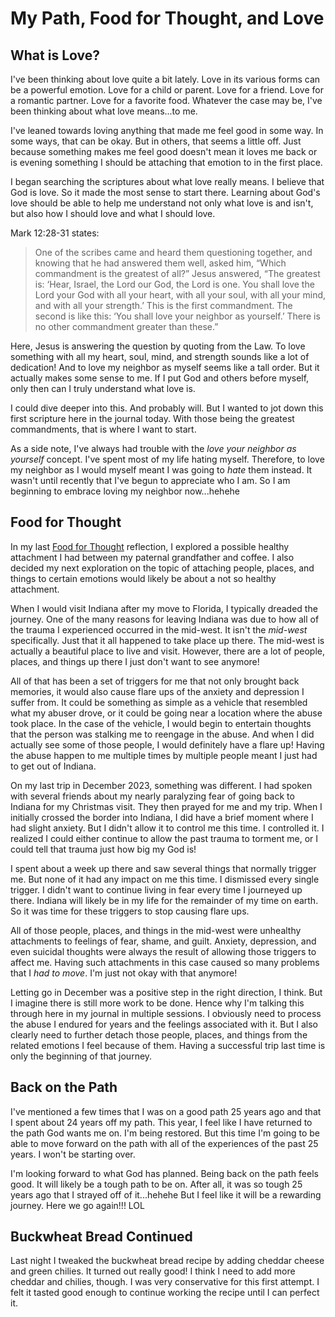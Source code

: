 # My Path, Food for Thought, and Love

## What is Love?

I've been thinking about love quite a bit lately. Love in its various forms can be a powerful emotion. Love for a child or parent. Love for a friend. Love for a romantic partner. Love for a favorite food. Whatever the case may be, I've been thinking about what love means...to me.

I've leaned towards loving anything that made me feel good in some way. In some ways, that can be okay. But in others, that seems a little off. Just because something makes me feel good doesn't mean it loves me back or is evening something I should be attaching that emotion to in the first place.

I began searching the scriptures about what love really means. I believe that God is love. So it made the most sense to start there. Learning about God's love should be able to help me understand not only what love is and isn't, but also how I should love and what I should love.

Mark 12:28-31 states:

> One of the scribes came and heard them questioning together, and knowing that he had answered them well, asked him, “Which commandment is the greatest of all?” Jesus answered, “The greatest is: ‘Hear, Israel, the Lord our God, the Lord is one. You shall love the Lord your God with all your heart, with all your soul, with all your mind, and with all your strength.’ This is the first commandment. The second is like this: ‘You shall love your neighbor as yourself.’ There is no other commandment greater than these.”

Here, Jesus is answering the question by quoting from the Law. To love something with all my heart, soul, mind, and strength sounds like a lot of dedication! And to love my neighbor as myself seems like a tall order. But it actually makes some sense to me. If I put God and others before myself, only then can I truly understand what love is.

I could dive deeper into this. And probably will. But I wanted to jot down this first scripture here in the journal today. With those being the greatest commandments, that is where I want to start.

As a side note, I've always had trouble with the *love your neighbor as yourself* concept. I've spent most of my life hating myself. Therefore, to love my neighbor as I would myself meant I was going to *hate* them instead. It wasn't until recently that I've begun to appreciate who I am. So I am beginning to embrace loving my neighbor now...hehehe

## Food for Thought

In my last [Food for Thought](./25_buckwheat-bread-food-for-thought-and-330-am#food-for-thought) reflection, I explored a possible healthy attachment I had between my paternal grandfather and coffee. I also decided my next exploration on the topic of attaching people, places, and things to certain emotions would likely be about a not so healthy attachment.

When I would visit Indiana after my move to Florida, I typically dreaded the journey. One of the many reasons for leaving Indiana was due to how all of the trauma I experienced occurred in the mid-west. It isn't the *mid-west* specifically. Just that it all happened to take place up there. The mid-west is actually a beautiful place to live and visit. However, there are a lot of people, places, and things up there I just don't want to see anymore!

All of that has been a set of triggers for me that not only brought back memories, it would also cause flare ups of the anxiety and depression I suffer from. It could be something as simple as a vehicle that resembled what my abuser drove, or it could be going near a location where the abuse took place. In the case of the vehicle, I would begin to entertain thoughts that the person was stalking me to reengage in the abuse. And when I did actually see some of those people, I would definitely have a flare up! Having the abuse happen to me multiple times by multiple people meant I just had to get out of Indiana.

On my last trip in December 2023, something was different. I had spoken with several friends about my nearly paralyzing fear of going back to Indiana for my Christmas visit. They then prayed for me and my trip. When I initially crossed the border into Indiana, I did have a brief moment where I had slight anxiety. But I didn't allow it to control me this time. I controlled it. I realized I could either continue to allow the past trauma to torment me, or I could tell that trauma just how big my God is!

I spent about a week up there and saw several things that normally trigger me. But none of it had any impact on me this time. I dismissed every single trigger. I didn't want to continue living in fear every time I journeyed up there. Indiana will likely be in my life for the remainder of my time on earth. So it was time for these triggers to stop causing flare ups.

All of those people, places, and things in the mid-west were unhealthy attachments to feelings of fear, shame, and guilt. Anxiety, depression, and even suicidal thoughts were always the result of allowing those triggers to affect me. Having such attachments in this case caused so many problems that I *had to move*. I'm just not okay with that anymore!

Letting go in December was a positive step in the right direction, I think. But I imagine there is still more work to be done. Hence why I'm talking this through here in my journal in multiple sessions. I obviously need to process the abuse I endured for years and the feelings associated with it. But I also clearly need to further detach those people, places, and things from the related emotions I feel because of them. Having a successful trip last time is only the beginning of that journey.

## Back on the Path

I've mentioned a few times that I was on a good path 25 years ago and that I spent about 24 years off my path. This year, I feel like I have returned to the path God wants me on. I'm being restored. But this time I'm going to be able to move forward on the path with all of the experiences of the past 25 years. I won't be starting over.

I'm looking forward to what God has planned. Being back on the path feels good. It will likely be a tough path to be on. After all, it was so tough 25 years ago that I strayed off of it...hehehe But I feel like it will be a rewarding journey. Here we go again!!! LOL

## Buckwheat Bread Continued

Last night I tweaked the buckwheat bread recipe by adding cheddar cheese and green chilies. It turned out really good! I think I need to add more cheddar and chilies, though. I was very conservative for this first attempt. I felt it tasted good enough to continue working the recipe until I can perfect it.